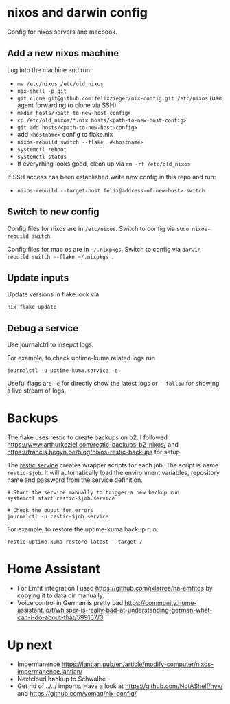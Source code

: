 # nixos and darwin config

Config for nixos servers and macbook.

## Add a new nixos machine

Log into the machine and run:

- `mv /etc/nixos /etc/old_nixos`
- `nix-shell -p git`
- `git clone git@github.com:felixzieger/nix-config.git /etc/nixos` (use agent forwarding to clone via SSH)
- `mkdir hosts/<path-to-new-host-config>`
- `cp /etc/old_nixos/*.nix hosts/<path-to-new-host-config>`
- `git add hosts/<path-to-new-host-config>`
- add `<hostname>` config to flake.nix
- `nixos-rebuild switch --flake .#<hostname>`
- `systemctl reboot`
- `systemctl status`
- If everyrhing looks good, clean up via `rm -rf /etc/old_nixos`

If SSH access has been established write new config in this repo and run:

- `nixos-rebuild --target-host felix@address-of-new-host> switch`

## Switch to new config

Config files for nixos are in `/etc/nixos`.
Switch to config via `sudo nixos-rebuild switch`.

Config files for mac os are in `~/.nixpkgs`.
Switch to config via `darwin-rebuild switch --flake ~/.nixpkgs `.


## Update inputs

Update versions in flake.lock via

```
nix flake update
```

## Debug a service

Use journalctrl to insepct logs. 

For example, to check uptime-kuma related logs run

```
journalctl -u uptime-kuma.service -e
```

Useful flags are `-e` for directly show the latest logs or `--follow` for showing a live stream of logs.

# Backups

The flake uses restic to create backups on b2. I followed https://www.arthurkoziel.com/restic-backups-b2-nixos/ and https://francis.begyn.be/blog/nixos-restic-backups for setup.

The [restic service](https://mynixos.com/nixpkgs/options/services.restic) creates wrapper scripts for each job. 
The script is name `restic-$job`. It will automatically load the environment variables, repository name and password from the service definition.

```
# Start the service manually to trigger a new backup run
systemctl start restic-$job.service

# Check the ouput for errors
journalctl -u restic-$job.service
```

For example, to restore the uptime-kuma backup run:

```
restic-uptime-kuma restore latest --target /
```

# Home Assistant

- For Emfit integration I used https://github.com/jxlarrea/ha-emfitqs by copying it to data dir manually.
- Voice control in German is pretty bad https://community.home-assistant.io/t/whisper-is-really-bad-at-understanding-german-what-can-i-do-about-that/599167/3

# Up next

- Impermanence https://lantian.pub/en/article/modify-computer/nixos-impermanence.lantian/
- Nextcloud backup to Schwalbe
- Get rid of ../../ imports. Have a look at https://github.com/NotAShelf/nyx/ and https://github.com/yomaq/nix-config/
